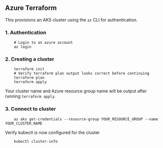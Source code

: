 ## Azure Terraform

This provisions an AKS cluster using the `az` CLI for authentication.

### 1. Authentication

```
    # Login to an azure account
    az login
```

### 2. Creating a cluster

```
    terraform init
    # Verify terraform plan output looks correct before continuing
    terraform plan
    terraform apply

```

Your cluster name and Azure resource group name will be output after running `terraform apply`.

### 3. Connect to cluster

```
    az aks get-credentials --resource-group YOUR_RESOURCE_GROUP --name YOUR_CLUSTER_NAME
```

Verify kubectl is now configured for the cluster

```
    kubectl cluster-info
```